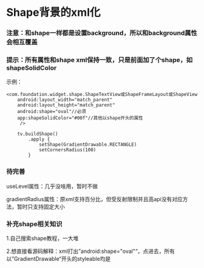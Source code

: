 # Shape背景的xml化

### 注意：和shape一样都是设置background，所以和background属性会相互覆盖

### 提示：所有属性和shape xml保持一致，只是前面加了个shape，如shapeSolidColor

示例：

```
<com.foundation.widget.shape.ShapeTextView或ShapeFrameLayout或ShapeView
    android:layout_width="match_parent"
    android:layout_height="match_parent"
    android:shape="oval"//必须
    app:shapeSolidColor="#00f"//其他以shape开头的属性
     />

    tv.buildShape()
        .apply {
            setShape(GradientDrawable.RECTANGLE)
            setCornersRadius(100)
        }
```

### 待完善

useLevel属性：几乎没啥用，暂时不做

gradientRadius属性：原xml支持百分比，但受反射限制并且高api没有对应方法，暂时只支持固定大小

### 补充shape相关知识

1.自己搜索shape教程，一大堆

2.想直接看源码解释：xml打出”android:shape="oval"“，点进去，所有以”GradientDrawable“开头的styleable均是

